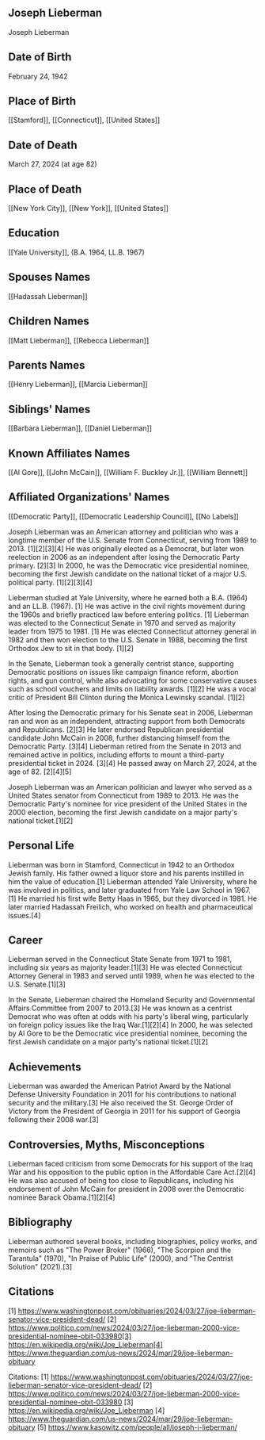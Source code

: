 ## Joseph Lieberman
Joseph Lieberman

## Date of Birth
February 24, 1942

## Place of Birth
[[Stamford]], [[Connecticut]], [[United States]]

## Date of Death
March 27, 2024 (at age 82)

## Place of Death
[[New York City]], [[New York]], [[United States]]

## Education
[[Yale University]], (B.A. 1964, LL.B. 1967)

## Spouses Names
[[Hadassah Lieberman]]

## Children Names
[[Matt Lieberman]], [[Rebecca Lieberman]]

## Parents Names
[[Henry Lieberman]], [[Marcia Lieberman]]

## Siblings' Names
[[Barbara Lieberman]], [[Daniel Lieberman]]

## Known Affiliates Names
[[Al Gore]], [[John McCain]], [[William F. Buckley Jr.]], [[William Bennett]]

## Affiliated Organizations' Names
[[Democratic Party]], [[Democratic Leadership Council]], [[No Labels]]

Joseph Lieberman was an American attorney and politician who was a longtime member of the U.S. Senate from Connecticut, serving from 1989 to 2013. [1][2][3][4] He was originally elected as a Democrat, but later won reelection in 2006 as an independent after losing the Democratic Party primary. [2][3] In 2000, he was the Democratic vice presidential nominee, becoming the first Jewish candidate on the national ticket of a major U.S. political party. [1][2][3][4] 

Lieberman studied at Yale University, where he earned both a B.A. (1964) and an LL.B. (1967). [1] He was active in the civil rights movement during the 1960s and briefly practiced law before entering politics. [1] Lieberman was elected to the Connecticut Senate in 1970 and served as majority leader from 1975 to 1981. [1] He was elected Connecticut attorney general in 1982 and then won election to the U.S. Senate in 1988, becoming the first Orthodox Jew to sit in that body. [1][2]

In the Senate, Lieberman took a generally centrist stance, supporting Democratic positions on issues like campaign finance reform, abortion rights, and gun control, while also advocating for some conservative causes such as school vouchers and limits on liability awards. [1][2] He was a vocal critic of President Bill Clinton during the Monica Lewinsky scandal. [1][2] 

After losing the Democratic primary for his Senate seat in 2006, Lieberman ran and won as an independent, attracting support from both Democrats and Republicans. [2][3] He later endorsed Republican presidential candidate John McCain in 2008, further distancing himself from the Democratic Party. [3][4] Lieberman retired from the Senate in 2013 and remained active in politics, including efforts to mount a third-party presidential ticket in 2024. [3][4] He passed away on March 27, 2024, at the age of 82. [2][4][5]

Joseph Lieberman was an American politician and lawyer who served as a United States senator from Connecticut from 1989 to 2013. He was the Democratic Party's nominee for vice president of the United States in the 2000 election, becoming the first Jewish candidate on a major party's national ticket.[1][2]

## Personal Life
Lieberman was born in Stamford, Connecticut in 1942 to an Orthodox Jewish family. His father owned a liquor store and his parents instilled in him the value of education.[1] Lieberman attended Yale University, where he was involved in politics, and later graduated from Yale Law School in 1967.[1] He married his first wife Betty Haas in 1965, but they divorced in 1981. He later married Hadassah Freilich, who worked on health and pharmaceutical issues.[4]

## Career
Lieberman served in the Connecticut State Senate from 1971 to 1981, including six years as majority leader.[1][3] He was elected Connecticut Attorney General in 1983 and served until 1989, when he was elected to the U.S. Senate.[1][3] 

In the Senate, Lieberman chaired the Homeland Security and Governmental Affairs Committee from 2007 to 2013.[3] He was known as a centrist Democrat who was often at odds with his party's liberal wing, particularly on foreign policy issues like the Iraq War.[1][2][4] In 2000, he was selected by Al Gore to be the Democratic vice presidential nominee, becoming the first Jewish candidate on a major party's national ticket.[1][2]

## Achievements
Lieberman was awarded the American Patriot Award by the National Defense University Foundation in 2011 for his contributions to national security and the military.[3] He also received the St. George Order of Victory from the President of Georgia in 2011 for his support of Georgia following their 2008 war.[3]

## Controversies, Myths, Misconceptions
Lieberman faced criticism from some Democrats for his support of the Iraq War and his opposition to the public option in the Affordable Care Act.[2][4] He was also accused of being too close to Republicans, including his endorsement of John McCain for president in 2008 over the Democratic nominee Barack Obama.[1][2][4]

## Bibliography
Lieberman authored several books, including biographies, policy works, and memoirs such as "The Power Broker" (1966), "The Scorpion and the Tarantula" (1970), "In Praise of Public Life" (2000), and "The Centrist Solution" (2021).[3]

## Citations
[1] https://www.washingtonpost.com/obituaries/2024/03/27/joe-lieberman-senator-vice-president-dead/
[2] https://www.politico.com/news/2024/03/27/joe-lieberman-2000-vice-presidential-nominee-obit-033980[3] https://en.wikipedia.org/wiki/Joe_Lieberman[4] https://www.theguardian.com/us-news/2024/mar/29/joe-lieberman-obituary

Citations:
[1] https://www.washingtonpost.com/obituaries/2024/03/27/joe-lieberman-senator-vice-president-dead/
[2] https://www.politico.com/news/2024/03/27/joe-lieberman-2000-vice-presidential-nominee-obit-033980
[3] https://en.wikipedia.org/wiki/Joe_Lieberman
[4] https://www.theguardian.com/us-news/2024/mar/29/joe-lieberman-obituary
[5] https://www.kasowitz.com/people/all/joseph-i-lieberman/